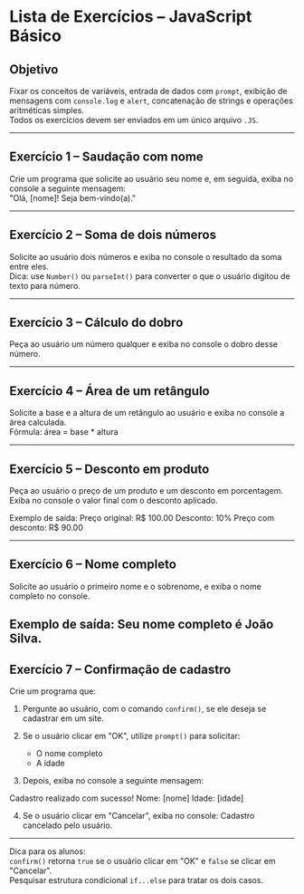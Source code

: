 # Lista de Exercícios – JavaScript Básico

## Objetivo
Fixar os conceitos de variáveis, entrada de dados com `prompt`, exibição de mensagens com `console.log` e `alert`, concatenação de strings e operações aritméticas simples.  
Todos os exercícios devem ser enviados em um único arquivo `.JS`.

---

## Exercício 1 – Saudação com nome

Crie um programa que solicite ao usuário seu nome e, em seguida, exiba no console a seguinte mensagem:  
"Olá, [nome]! Seja bem-vindo(a)."

---

## Exercício 2 – Soma de dois números

Solicite ao usuário dois números e exiba no console o resultado da soma entre eles.  
Dica: use `Number()` ou `parseInt()` para converter o que o usuário digitou de texto para número.

---

## Exercício 3 – Cálculo do dobro

Peça ao usuário um número qualquer e exiba no console o dobro desse número.

---

## Exercício 4 – Área de um retângulo

Solicite a base e a altura de um retângulo ao usuário e exiba no console a área calculada.  
Fórmula: área = base * altura

---

## Exercício 5 – Desconto em produto

Peça ao usuário o preço de um produto e um desconto em porcentagem. Exiba no console o valor final com o desconto aplicado.  

Exemplo de saída:
Preço original: R$ 100.00
Desconto: 10%
Preço com desconto: R$ 90.00

---

## Exercício 6 – Nome completo

Solicite ao usuário o primeiro nome e o sobrenome, e exiba o nome completo no console.  

Exemplo de saída: 
Seu nome completo é João Silva.
---

## Exercício 7 – Confirmação de cadastro

Crie um programa que:

1. Pergunte ao usuário, com o comando `confirm()`, se ele deseja se cadastrar em um site.

2. Se o usuário clicar em "OK", utilize `prompt()` para solicitar:
   - O nome completo
   - A idade

3. Depois, exiba no console a seguinte mensagem:

Cadastro realizado com sucesso!
Nome: [nome]
Idade: [idade]


4. Se o usuário clicar em "Cancelar", exiba no console:
Cadastro cancelado pelo usuário.

---

Dica para os alunos:  
`confirm()` retorna `true` se o usuário clicar em "OK" e `false` se clicar em "Cancelar".  
Pesquisar estrutura condicional `if...else` para tratar os dois casos.
